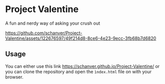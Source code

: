 # Project Valentine
A fun and nerdy way of asking your crush out 


https://github.com/schanver/Project-Valentine/assets/122676597/49f214d8-8ce6-4e23-9ecc-3fb68b7d6820


## Usage 
You can either use this link https://schanver.github.io/Project-Valentine/ or you can clone the repository and open the `ìndex.html` file on with your browser.
